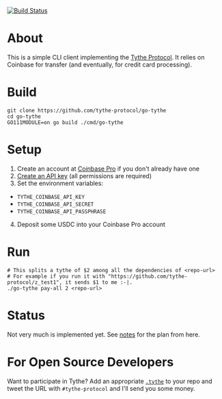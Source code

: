 [![Build Status](https://travis-ci.com/tythe-protocol/go-tythe.svg?branch=master)](https://travis-ci.com/tythe-protocol/go-tythe)

# About

This is a simple CLI client implementing the [Tythe Protocol](https://github.com/aboodman/tythe). It relies on Coinbase for transfer (and eventually, for credit card processing).

# Build

```
git clone https://github.com/tythe-protocol/go-tythe
cd go-tythe
GO111MODULE=on go build ./cmd/go-tythe
```

# Setup

1. Create an account at [Coinbase Pro](https://pro.coinbase.com) if you don't already have one
2. [Create an API key](https://support.pro.coinbase.com/customer/en/portal/articles/2945320-how-do-i-create-an-api-key-for-coinbase-pro-) (all permissions are required)
3. Set the environment variables:
  * `TYTHE_COINBASE_API_KEY`
  * `TYTHE_COINBASE_API_SECRET`
  * `TYTHE_COINBASE_API_PASSPHRASE`
4. Deposit some USDC into your Coinbase Pro account

# Run

```
# This splits a tythe of $2 among all the dependencies of <repo-url>
# For example if you run it with "https://github.com/tythe-protocol/z_test1", it sends $1 to me :-|.
./go-tythe pay-all 2 <repo-url>
```

# Status

Not very much is implemented yet. See [notes](https://github.com/tythe-protocol/go-tythe/blob/master/notes.md) for the plan from here.

# For Open Source Developers

Want to participate in Tythe? Add an appropriate [`.tythe`](https://github.com/aboodman/tythe/blob/master/.tythe) to your repo and tweet the URL with `#tythe-protocol` and I'll send you some money.
